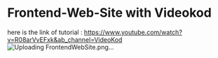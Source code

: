 # Frontend-Web-Site with Videokod
here is the link of tutorial :
https://www.youtube.com/watch?v=R08arVvEFxk&ab_channel=VideoKod
![Uploading FrontendWebSite.png…](![FrontendWebSite2](https://user-images.githubusercontent.com/74265465/149151744-8ee85e2d-d9c8-4188-919b-e2ad12ae83b6.png)
)
